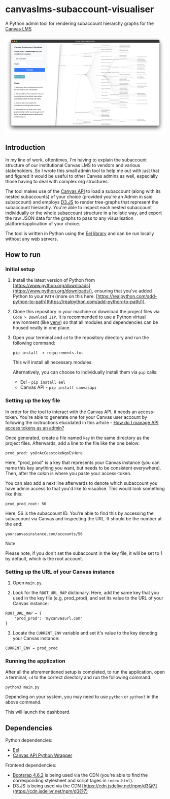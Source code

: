 # canvaslms-subaccount-visualiser
A Python admin tool for rendering subaccount hierarchy graphs for the [Canvas LMS](https://www.instructure.com/en-au/canvas)

![first version screenshot](/git_assets/sgrab_1.png)

## Introduction
In my line of work, oftentimes, I'm having to explain the subaccount structure of our institutional Canvas LMS to vendors and various stakeholders. So I wrote this small admin tool to help me out with just that and figured it would be useful to other Canvas admins as well, especially those having to deal with complex org structures.  

The tool makes use of the [Canvas API](https://canvas.instructure.com/doc/api/) to load a subaccount (along with its nested subaccounts) of your choice (provided you're an Admin in said subaccount) and employs [D3.JS](https://d3js.org/) to render tree-graphs that represent the subaccount hierarchy. You're able to inspect each nested subaccount individually or the whole subaccount structure in a holistic way, and export the raw JSON data for the graphs to pass to any visualisation platform/application of your choice. 

The tool is written in Python using the [Eel library](https://github.com/python-eel/Eel) and can be run locally without any web servers.

## How to run

### Initial setup 
1. Install the latest version of Python from [https://www.python.org/downloads](https://www.python.org/downloads/), ensuring that you've added Python to your `PATH` (more on this here: [https://realpython.com/add-python-to-path](https://realpython.com/add-python-to-path/)). 

2. Clone this repository in your machine or download the project files via `Code > Download ZIP`. It is recommended to use a Python virtual environment (like [venv](https://docs.python.org/3/library/venv.html)) so that all modules and dependencies can be housed neatly in one place.

3. Open your terminal and `cd` to the repository directory and run the following command:

    ```
    pip install -r requirements.txt
    ```

    This will install all necessary modules. 

    Alternatively, you can choose to individually install them via `pip` calls:

    - Eel - `pip install eel`
    - Canvas API - `pip install canvasapi`


### Setting up the key file
In order for the tool to interact with the Canvas API, it needs an access-token. You're able to generate one for your Canvas user account by following the instructions elucidated in this article - [How do I manage API access tokens as an admin?](https://community.canvaslms.com/t5/Admin-Guide/How-do-I-manage-API-access-tokens-as-an-admin/ta-p/89)

Once generated, create a file named `key` in the same directory as the project files. Afterwards, add a line to the file like the one below:

```
prod_prod: yoUrAcCesstokeNgoEsHere
```

Here, "prod_prod" is a key that represents your Canvas instance (you can name this key anything you want, but needs to be consistent everywhere). Then, after the colon is where you paste your access-token.   

You can also add a next line afterwards to denote which subaccount you have admin access to that you'd like to visualise. This would look something like this:

```
prod_prod_root: 56
```

Here, 56 is the subaccount ID. You're able to find this by accessing the subaccount via Canvas and inspecting the URL. It should be the number at the end:

```
yourcanvasinstance.com/accounts/56
```

> [!NOTE]
> Please note, if you don't set the subaccount in the key file, it will be set to 1 by default, which is the root account. 


### Setting up the URL of your Canvas instance
1. Open `main.py`.

2. Look for the `ROOT_URL_MAP` dictionary. Here, add the same key that you used in the key file (e.g, prod_prod), and set its value to the URL of your Canvas instance:

```
ROOT_URL_MAP = {
    'prod_prod': 'mycanvasurl.com'
}
```

3. Locate the `CURRENT_ENV` variable and set it's value to the key denoting your Canvas instance:

```
CURRENT_ENV = prod_prod
```

### Running the application
After all the aforementioned setup is completed, to run the application, open a terminal, `cd` to the correct directory and run the following command:

```
python3 main.py
```

Depending on your system, you may need to use `python` or `python3` in the above command. 

This will launch the dashboard. 

## Dependencies

Python dependencies:
- [Eel](https://github.com/python-eel/Eel) 
- [Canvas API Python Wrapper](https://canvasapi.readthedocs.io/en/stable/getting-started.html)

Frontend dependencies:
- [Bootsrap 4.6.2](https://getbootstrap.com/docs/4.6/getting-started/download/) is being used via the CDN (you're able to find the corresponding stylesheet and script tages in  `index.html`). 
- D3.JS is being used via the CDN [https://cdn.jsdelivr.net/npm/d3@7](https://cdn.jsdelivr.net/npm/d3@7)
